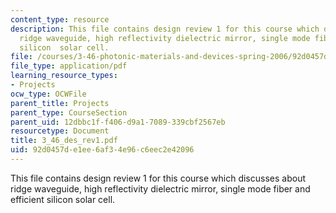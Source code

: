 ```yaml
---
content_type: resource
description: This file contains design review 1 for this course which discusses about
  ridge waveguide, high reflectivity dielectric mirror, single mode fiber and efficient
  silicon  solar cell.
file: /courses/3-46-photonic-materials-and-devices-spring-2006/92d0457de1ee6af34e96c6eec2e42096_3_46_des_rev1.pdf
file_type: application/pdf
learning_resource_types:
- Projects
ocw_type: OCWFile
parent_title: Projects
parent_type: CourseSection
parent_uid: 12dbbc1f-f406-d9a1-7089-339cbf2567eb
resourcetype: Document
title: 3_46_des_rev1.pdf
uid: 92d0457d-e1ee-6af3-4e96-c6eec2e42096
---
```

This file contains design review 1 for this course which discusses about ridge waveguide, high reflectivity dielectric mirror, single mode fiber and efficient silicon  solar cell.


